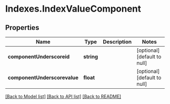 # Indexes.IndexValueComponent

## Properties
Name | Type | Description | Notes
------------ | ------------- | ------------- | -------------
**componentUnderscoreid** | **string** |  | [optional] [default to null]
**componentUnderscorevalue** | **float** |  | [optional] [default to null]

[[Back to Model list]](../README.md#documentation-for-models) [[Back to API list]](../README.md#documentation-for-api-endpoints) [[Back to README]](../README.md)


